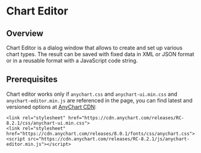 # Chart Editor

## Overview

Chart Editor is a dialog window that allows to create and set up various chart types. The result can be saved with fixed data in XML or JSON format or in a reusable format with a JavaScript code string.

## Prerequisites

Chart editor works only if `anychart.css` and `anychart-ui.min.css` and `anychart-editor.min.js` are referenced in the page, you can find latest and versioned options at [AnyChart CDN](https://cdn.anychart.com/):

```
<link rel="stylesheet" href="https://cdn.anychart.com/releases/RC-8.2.1/css/anychart-ui.min.css">
<link rel="stylesheet" href="https://cdn.anychart.com/releases/8.0.1/fonts/css/anychart.css">
<script src="https://cdn.anychart.com/releases/RC-8.2.1/js/anychart-editor.min.js"></script>
```